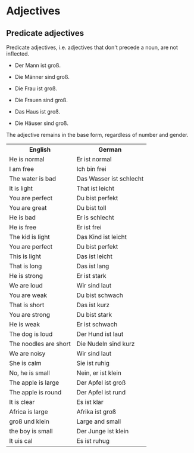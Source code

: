 # Adjectives

## Predicate adjectives

Predicate adjectives, i.e. adjectives that don't precede a noun, are not inflected.

* Der Mann ist groß.

* Die Männer sind groß.

* Die Frau ist groß.

* Die Frauen sind groß.

* Das Haus ist groß.

* Die Häuser sind groß.

The adjective remains in the base form, regardless of number and gender.
<table>
    <tr>
        <th>English</th>
        <th>German</th>
    </tr>
    <tr>
        <td>He is normal</td>
        <td>Er ist normal</td>
    </tr>
    <tr>
        <td>I am free</td>
        <td>Ich bin frei</td>
    </tr>
    <tr>
        <td>The water is bad</td>
        <td>Das Wasser ist schlecht</td>
    </tr>
    <tr>
        <td>It is light</td>
        <td>That ist leicht</td>
    </tr>
    <tr>
        <td>You are perfect</td>
        <td>Du bist perfekt</td>
    </tr>
    <tr>
        <td>You are great</td>
        <td>Du bist toll</td>
    </tr>
    <tr>
        <td>He is bad</td>
        <td>Er is schlecht</td>
    </tr>
    <tr>
        <td>He is free</td>
        <td>Er ist frei</td>
    </tr>
    <tr>
        <td>The kid is light</td>
        <td>Das Kind ist leicht</td>
    </tr>
    <tr>
        <td>You are perfect</td>
        <td>Du bist perfekt</td>
    </tr>
    <tr>
        <td>This is light</td>
        <td>Das ist leicht</td>
    </tr>
    <tr>
        <td>That is long</td>
        <td>Das ist lang</td>
    </tr>
    <tr>
        <td>He is strong</td>
        <td>Er ist stark</td>
    </tr>
    <tr>
        <td>We are loud</td>
        <td>Wir sind laut</td>
    </tr>
    <tr>
        <td>You are weak</td>
        <td>Du bist schwach</td>
    </tr>
    <tr>
        <td>That is short</td>
        <td>Das ist kurz</td>
    </tr>
    <tr>
        <td>You are strong</td>
        <td>Du bist stark</td>
    </tr>
    <tr>
        <td>He is weak</td>
        <td>Er ist schwach</td>
    </tr>
    <tr>
        <td>The dog is loud</td>
        <td>Der Hund ist laut</td>
    </tr>
    <tr>
        <td>The noodles are short</td>
        <td>Die Nudeln sind kurz</td>
    </tr>
    <tr>
        <td>We are noisy</td>
        <td>Wir sind laut</td>
    </tr>
    <tr>
        <td>She is calm</td>
        <td>Sie ist ruhig</td>
    </tr>
    <tr>
        <td>No, he is small</td>
        <td>Nein, er ist klein</td>
    </tr>
    <tr>
        <td>The apple is large</td>
        <td>Der Apfel ist groß</td>
    </tr>
    <tr>
        <td>The apple is round</td>
        <td>Der Apfel ist rund</td>
    </tr>
    <tr>
        <td>It is clear</td>
        <td>Es ist klar</td>
    </tr>
    <tr>
        <td>Africa is large</td>
        <td>Afrika ist groß</td>
    </tr>
    <tr>
        <td>groß und klein</td>
        <td>Large and small</td>
    </tr>
    <tr>
        <td>the boy is small</td>
        <td>Der Junge ist klein</td>
    </tr>
    <tr>
        <td>It uis cal</td>
        <td>Es ist ruhug</td>
    </tr>
</table>
